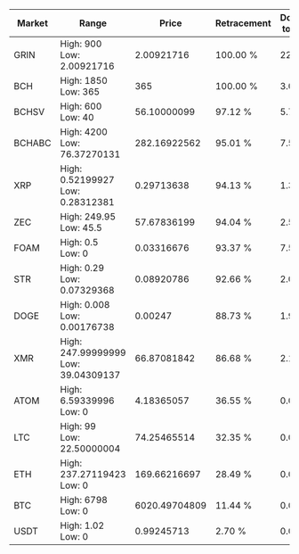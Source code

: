 | Market | Range | Price| Retracement | Doubles to 50% |
| --- | --- | --- | --- | --- |
| GRIN | High: 900<br />Low: 2.00921716 | 2.00921716 | 100.00 % | 224.47 |
| BCH | High: 1850<br />Low: 365 | 365 | 100.00 % | 3.03 |
| BCHSV | High: 600<br />Low: 40 | 56.10000099 | 97.12 % | 5.70 |
| BCHABC | High: 4200<br />Low: 76.37270131 | 282.16922562 | 95.01 % | 7.58 |
| XRP | High: 0.52199927<br />Low: 0.28312381 | 0.29713638 | 94.13 % | 1.35 |
| ZEC | High: 249.95<br />Low: 45.5 | 57.67836199 | 94.04 % | 2.56 |
| FOAM | High: 0.5<br />Low: 0 | 0.03316676 | 93.37 % | 7.54 |
| STR | High: 0.29<br />Low: 0.07329368 | 0.08920786 | 92.66 % | 2.04 |
| DOGE | High: 0.008<br />Low: 0.00176738 | 0.00247 | 88.73 % | 1.98 |
| XMR | High: 247.99999999<br />Low: 39.04309137 | 66.87081842 | 86.68 % | 2.15 |
| ATOM | High: 6.59339996<br />Low: 0 | 4.18365057 | 36.55 % | 0.00 |
| LTC | High: 99<br />Low: 22.50000004 | 74.25465514 | 32.35 % | 0.00 |
| ETH | High: 237.27119423<br />Low: 0 | 169.66216697 | 28.49 % | 0.00 |
| BTC | High: 6798<br />Low: 0 | 6020.49704809 | 11.44 % | 0.00 |
| USDT | High: 1.02<br />Low: 0 | 0.99245713 | 2.70 % | 0.00 |
